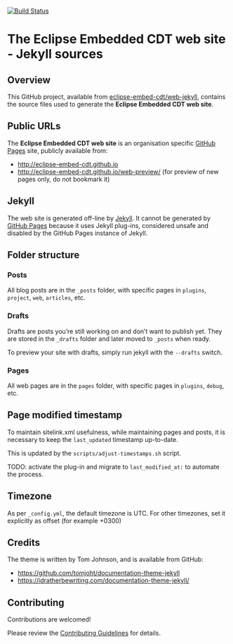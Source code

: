 [![Build Status](https://travis-ci.com/eclipse-embed-cdt/web-jekyll.svg)](https://travis-ci.org/eclipse-embed-cdt/web-jekyll)

# The Eclipse Embedded CDT web site - Jekyll sources

## Overview

This GitHub project, available from
[eclipse-embed-cdt/web-jekyll](https://github.com/eclipse-embed-cdt/web-jekyll),
contains the source files used to generate the
**Eclipse Embedded CDT web site**.

## Public URLs

The **Eclipse Embedded CDT web site** is an organisation specific
[GitHub Pages](https://pages.github.com) site, publicly available from:

- http://eclipse-embed-cdt.github.io
- http://eclipse-embed-cdt.github.io/web-preview/ (for preview of
new pages only, do not bookmark it)

## Jekyll

The web site is generated off-line by [Jekyll](http://jekyllrb.com).
It cannot be generated by [GitHub Pages](https://pages.github.com)
because it uses Jekyll plug-ins, considered unsafe and disabled by
the GitHub Pages instance of Jekyll.

## Folder structure

### Posts

All blog posts are in the `_posts` folder, with specific pages in `plugins`,
`project`, `web`, `articles`, etc.

### Drafts

Drafts are posts you’re still working on and don’t want to publish yet.
They are stored in the `_drafts` folder and later moved to `_posts` when ready.

To preview your site with drafts, simply run jekyll with the `--drafts` switch.

### Pages

All web pages are in the `pages` folder, with specific pages in `plugins`,
`debug`, etc.

## Page modified timestamp

To maintain sitelink.xml usefulness, while maintaining pages and posts,
it is necessary to keep the `last_updated` timestamp up-to-date.

This is updated by the `scripts/adjust-timestamps.sh` script.

TODO: activate the plug-in and migrate to `last_modified_at:` to automate the
process.

## Timezone

As per `_config.yml`, the default timezone is UTC. For other timezones,
set it explicitly as offset (for example +0300)

## Credits

The theme is written by Tom Johnson, and is available from GitHub:

- https://github.com/tomjoht/documentation-theme-jekyll
- https://idratherbewriting.com/documentation-theme-jekyll/

## Contributing

Contributions are welcomed!

Please review the [Contributing Guidelines](CONTRIBUTING.md) for details.

